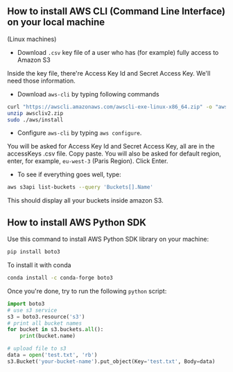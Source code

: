 ## How to install AWS CLI (Command Line Interface) on your local machine
(Linux machines)

* Download `.csv` key file of a user who has (for example) fully access to Amazon S3

Inside the key file, there're Access Key Id and Secret Access Key. We'll need those information.

* Download `aws-cli` by typing following commands

```bash
curl "https://awscli.amazonaws.com/awscli-exe-linux-x86_64.zip" -o "awscliv2.zip"
unzip awscliv2.zip
sudo ./aws/install
```

* Configure `aws-cli` by typing `aws configure`. 

You will be asked for Access Key Id and Secret Access Key, all are in the accessKeys .csv file. Copy paste. You will also be asked for default region, enter, for example, `eu-west-3` (Paris Region). Click Enter.

* To see if everything goes well, type:

```bash
aws s3api list-buckets --query 'Buckets[].Name'
```

This should display all your buckets inside amazon S3. 

## How to install AWS Python SDK

Use this command to install AWS Python SDK library on your machine:

```bash
pip install boto3
```

To install it with conda

```bash
conda install -c conda-forge boto3
```

Once you're done, try to run the following `python` script:

```python
import boto3
# use s3 service
s3 = boto3.resource('s3')
# print all bucket names
for bucket in s3.buckets.all():
    print(bucket.name)

# upload file to s3
data = open('test.txt', 'rb')
s3.Bucket('your-bucket-name').put_object(Key='test.txt', Body=data)
```